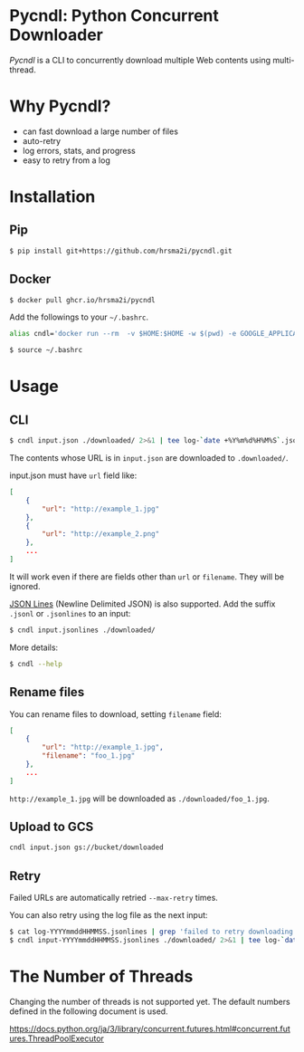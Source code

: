 # Pycndl:  Python Concurrent Downloader

*Pycndl* is a CLI to concurrently download multiple Web contents using multi-thread.


# Why Pycndl?

- can fast download a large number of files
- auto-retry
- log errors, stats, and progress
- easy to retry from a log
# Installation

## Pip

```bash
$ pip install git+https://github.com/hrsma2i/pycndl.git
```

## Docker

```bash
$ docker pull ghcr.io/hrsma2i/pycndl
```

Add the followings to your `~/.bashrc`.

```bash
alias cndl='docker run --rm  -v $HOME:$HOME -w $(pwd) -e GOOGLE_APPLICATION_CREDENTIALS=$HOME/.config/gcloud/application_default_credentials.json -e GOOGLE_CLOUD_PROJECT=$(gcloud config get-value project) ghcr.io/hrsma2i/pycndl cndl'
```

```bash
$ source ~/.bashrc
```


# Usage

## CLI

```bash
$ cndl input.json ./downloaded/ 2>&1 | tee log-`date +%Y%m%d%H%M%S`.jsonlines
```

The contents whose URL is in `input.json` are downloaded to `.downloaded/`.

input.json must have `url` field like:

```json
[
    {
        "url": "http://example_1.jpg"
    },
    {
        "url": "http://example_2.png"
    },
    ...
]
```

It will work even if there are fields other than `url` or `filename`.
They will be ignored.

[JSON Lines](https://jsonlines.org/) (Newline Delimited JSON) is also supported.
Add the suffix `.jsonl` or `.jsonlines` to an input:

```bash
$ cndl input.jsonlines ./downloaded/
```

More details:

```bash
$ cndl --help
```

## Rename files

You can rename files to download, setting `filename` field:

```json
[
    {
        "url": "http://example_1.jpg",
        "filename": "foo_1.jpg"
    },
    ...
]
```

`http://example_1.jpg` will be downloaded as `./downloaded/foo_1.jpg`.


## Upload to GCS

```bash
cndl input.json gs://bucket/downloaded
```

## Retry

Failed URLs are automatically retried `--max-retry` times.

You can also retry using the log file as the next input:

```bash
$ cat log-YYYYmmddHHMMSS.jsonlines | grep 'failed to retry downloading' | jq -c {"url": .url} > input-`date +%Y%m%d%H%M%S`.jsonlines
$ cndl input-YYYYmmddHHMMSS.jsonlines ./downloaded/ 2>&1 | tee log-`date +%Y%m%d%H%M%S`.jsonlines
```


# The Number of Threads

Changing the number of threads is not supported yet.
The default numbers defined in the following document is used.

https://docs.python.org/ja/3/library/concurrent.futures.html#concurrent.futures.ThreadPoolExecutor
